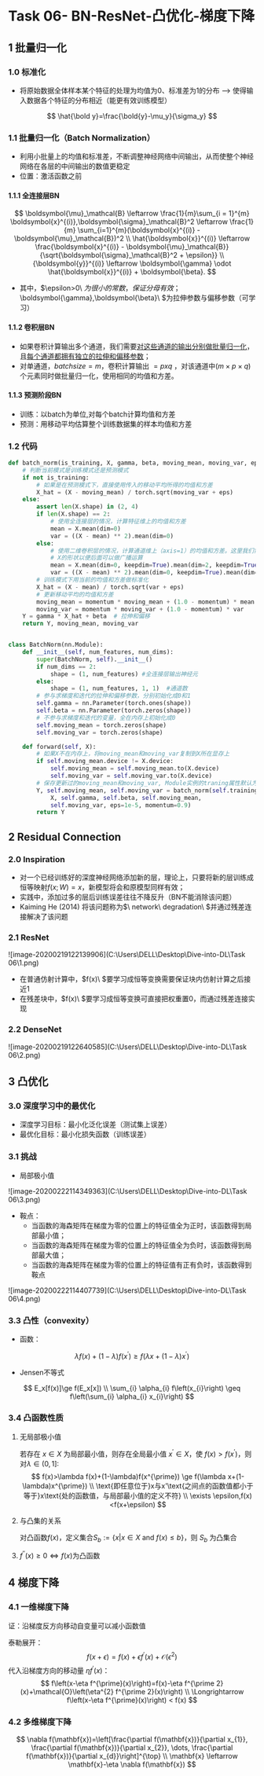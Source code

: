# Task 06- BN-ResNet-凸优化-梯度下降

## 1 批量归一化

### 1.0 标准化

* 将原始数据全体样本某个特征的处理为均值为0、标准差为1的分布 --> 使得输入数据各个特征的分布相近（能更有效训练模型）

$$
\hat{\bold y}=\frac{\bold{y}-\mu_y}{\sigma_y}
$$

### 1.1 批量归一化（Batch Normalization）

* 利用小批量上的均值和标准差，不断调整神经网络中间输出，从而使整个神经网络在各层的中间输出的数值更稳定
* 位置：激活函数之前

#### 1.1.1 全连接层BN

$$
\boldsymbol{\mu}_\mathcal{B} \leftarrow \frac{1}{m}\sum_{i = 1}^{m} \boldsymbol{x}^{(i)},\boldsymbol{\sigma}_\mathcal{B}^2 \leftarrow \frac{1}{m} \sum_{i=1}^{m}(\boldsymbol{x}^{(i)} - \boldsymbol{\mu}_\mathcal{B})^2
\\
\hat{\boldsymbol{x}}^{(i)} \leftarrow \frac{\boldsymbol{x}^{(i)} - \boldsymbol{\mu}_\mathcal{B}}{\sqrt{\boldsymbol{\sigma}_\mathcal{B}^2 + \epsilon}}
\\
{\boldsymbol{y}}^{(i)} \leftarrow \boldsymbol{\gamma} \odot
\hat{\boldsymbol{x}}^{(i)} + \boldsymbol{\beta}.
$$

* 其中，$\epsilon>0\ $为很小的常数，保证分母有效；$\boldsymbol{\gamma},\boldsymbol{\beta}\ $为拉伸参数与偏移参数（可学习）

#### 1.1.2 卷积层BN

* 如果卷积计算输出多个通道，我们需要<u>对这些通道的输出分别做批量归一化</u>，且<u>每个通道都拥有独立的拉伸和偏移参数</u>；
* 对单通道，$batchsize=m$，卷积计算输出$\ =pxq$ ，对该通道中$(m×p×q)$个元素同时做批量归一化，使用相同的均值和方差。

#### 1.1.3 预测阶段BN

* 训练：以batch为单位,对每个batch计算均值和方差
* 预测：用移动平均估算整个训练数据集的样本均值和方差

### 1.2 代码

```python
def batch_norm(is_training, X, gamma, beta, moving_mean, moving_var, eps, momentum):
    # 判断当前模式是训练模式还是预测模式
    if not is_training:
        # 如果是在预测模式下，直接使用传入的移动平均所得的均值和方差
        X_hat = (X - moving_mean) / torch.sqrt(moving_var + eps)
    else:
        assert len(X.shape) in (2, 4)
        if len(X.shape) == 2:
            # 使用全连接层的情况，计算特征维上的均值和方差
            mean = X.mean(dim=0)
            var = ((X - mean) ** 2).mean(dim=0)
        else:
            # 使用二维卷积层的情况，计算通道维上（axis=1）的均值和方差。这里我们需要保持
            # X的形状以便后面可以做广播运算
            mean = X.mean(dim=0, keepdim=True).mean(dim=2, keepdim=True).mean(dim=3, keepdim=True)
            var = ((X - mean) ** 2).mean(dim=0, keepdim=True).mean(dim=2, keepdim=True).mean(dim=3, keepdim=True)
        # 训练模式下用当前的均值和方差做标准化
        X_hat = (X - mean) / torch.sqrt(var + eps)
        # 更新移动平均的均值和方差
        moving_mean = momentum * moving_mean + (1.0 - momentum) * mean
        moving_var = momentum * moving_var + (1.0 - momentum) * var
    Y = gamma * X_hat + beta  # 拉伸和偏移
    return Y, moving_mean, moving_var


class BatchNorm(nn.Module):
    def __init__(self, num_features, num_dims):
        super(BatchNorm, self).__init__()
        if num_dims == 2:
            shape = (1, num_features) #全连接层输出神经元
        else:
            shape = (1, num_features, 1, 1)  #通道数
        # 参与求梯度和迭代的拉伸和偏移参数，分别初始化成0和1
        self.gamma = nn.Parameter(torch.ones(shape))
        self.beta = nn.Parameter(torch.zeros(shape))
        # 不参与求梯度和迭代的变量，全在内存上初始化成0
        self.moving_mean = torch.zeros(shape)
        self.moving_var = torch.zeros(shape)

    def forward(self, X):
        # 如果X不在内存上，将moving_mean和moving_var复制到X所在显存上
        if self.moving_mean.device != X.device:
            self.moving_mean = self.moving_mean.to(X.device)
            self.moving_var = self.moving_var.to(X.device)
        # 保存更新过的moving_mean和moving_var, Module实例的traning属性默认为true, 调用.eval()后设成false
        Y, self.moving_mean, self.moving_var = batch_norm(self.training, 
            X, self.gamma, self.beta, self.moving_mean,
            self.moving_var, eps=1e-5, momentum=0.9)
        return Y
```



## 2 Residual Connection

### 2.0 Inspiration

* 对一个已经训练好的深度神经网络添加新的层，理论上，只要将新的层训练成恒等映射$f(x;W)=x$，新模型将会和原模型同样有效；
* 实践中，添加过多的层后训练误差往往不降反升（BN不能消除该问题）
* Kaiming He (2014) 将该问题称为$\ network\ degradation\ $并通过残差连接解决了该问题

### 2.1 ResNet

![image-20200219122139906](C:\Users\DELL\Desktop\Dive-into-DL\Task 06\1.png)

* 在普通仿射计算中，$f(x)\ $要学习成恒等变换需要保证块内仿射计算之后接近1
* 在残差块中，$f(x)\ $要学习成恒等变换可直接把权重置0，而通过残差连接实现

### 2.2 DenseNet

![image-20200219122640585](C:\Users\DELL\Desktop\Dive-into-DL\Task 06\2.png)



## 3 凸优化

### 3.0 深度学习中的最优化

* 深度学习目标：最小化泛化误差（测试集上误差）
* 最优化目标：最小化损失函数（训练误差）

### 3.1 挑战

* 局部极小值

![image-20200222114349363](C:\Users\DELL\Desktop\Dive-into-DL\Task 06\3.png)

* 鞍点：
  * 当函数的海森矩阵在梯度为零的位置上的特征值全为正时，该函数得到局部最小值；
  * 当函数的海森矩阵在梯度为零的位置上的特征值全为负时，该函数得到局部最大值；
  * 当函数的海森矩阵在梯度为零的位置上的特征值有正有负时，该函数得到鞍点

![image-20200222114407739](C:\Users\DELL\Desktop\Dive-into-DL\Task 06\4.png)

### 3.3 凸性（convexity）

* 函数：

$$
\lambda f(x)+(1-\lambda) f\left(x^{\prime}\right) \geq f\left(\lambda x+(1-\lambda) x^{\prime}\right)
$$

* Jensen不等式

$$
E_x[f(x)]\ge f(E_x[x])
\\
\sum_{i} \alpha_{i} f\left(x_{i}\right) \geq f\left(\sum_{i} \alpha_{i} x_{i}\right)
$$

### 3.4 凸函数性质

1. 无局部极小值

   若存在 $x\in X$ 为局部最小值，则存在全局最小值 $x^{\prime} \in X$，使 $f(x)>f(x^{\prime})$，则对$\lambda \in (0,1]:$
   $$
   f(x)>\lambda f(x)+(1-\lambda)f(x^{\prime}) \ge f(\lambda x+(1-\lambda)x^{\prime})
   \\
   \text{即任意位于}x与x'\text{之间点的函数值都小于等于}x\text{处的函数值，与局部最小值的定义不符}
   \\
   \exists \epsilon,f(x)<f(x+\epsilon)
   $$

2. 与凸集的关系

   对凸函数$f(x)$，定义集合$S_{b}:=\{x | x \in X \text { and } f(x) \leq b\}$，则 $S_b$ 为凸集合

3. $f^{''}(x) \ge 0 \Longleftrightarrow f(x)$为凸函数



## 4 梯度下降

### 4.1 一维梯度下降

证：沿梯度反方向移动自变量可以减小函数值

泰勒展开：
$$
f(x+\epsilon)=f(x)+\epsilon f^{\prime}(x)+\mathcal{O}\left(\epsilon^{2}\right)
$$
代入沿梯度方向的移动量 $\eta f^{\prime}(x)$：
$$
f\left(x-\eta f^{\prime}(x)\right)=f(x)-\eta f^{\prime 2}(x)+\mathcal{O}\left(\eta^{2} f^{\prime 2}(x)\right)
\\
\Longrightarrow f\left(x-\eta f^{\prime}(x)\right) < f(x)
$$

### 4.2 多维梯度下降

$$
\nabla f(\mathbf{x})=\left[\frac{\partial f(\mathbf{x})}{\partial x_{1}}, \frac{\partial f(\mathbf{x})}{\partial x_{2}}, \dots, \frac{\partial f(\mathbf{x})}{\partial x_{d}}\right]^{\top}
\\
\mathbf{x} \leftarrow \mathbf{x}-\eta \nabla f(\mathbf{x})
$$

